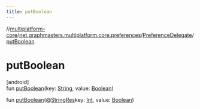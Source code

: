 ```yaml
---
title: putBoolean
---
```

//[multiplatform-core](../../../index.html)/[net.graphmasters.multiplatform.core.preferences](../index.html)/[PreferenceDelegate](index.html)/[putBoolean](put-boolean.html)



# putBoolean



[android]\
fun [putBoolean](put-boolean.html)(key: [String](https://kotlinlang.org/api/latest/jvm/stdlib/kotlin/-string/index.html), value: [Boolean](https://kotlinlang.org/api/latest/jvm/stdlib/kotlin/-boolean/index.html))

fun [putBoolean](put-boolean.html)(@[StringRes](https://developer.android.com/reference/kotlin/androidx/annotation/StringRes.html)key: [Int](https://kotlinlang.org/api/latest/jvm/stdlib/kotlin/-int/index.html), value: [Boolean](https://kotlinlang.org/api/latest/jvm/stdlib/kotlin/-boolean/index.html))




